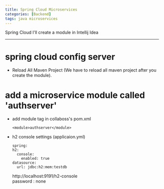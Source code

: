 ```yaml
---
title: Spring Cloud Microservices
categories: [Backend]
tags: java microservices
---
```


Spring Cloud
I'll create a module in Intellij Idea

---

# spring cloud config server
- Reload All Maven Project (We have to reload all maven project after you create the module).


# add a microservice module called 'authserver'
- add module tag in collaboss's pom.xml
  ```
  <module>authserver</module>
  ```
- h2 console settings (applicaion.yml)
  ```
  spring:
  h2:
    console:
      enabled: true
  datasource:
    url: jdbc:h2:mem:testdb
  ```
  http://localhost:9191/h2-console  
  password : none
